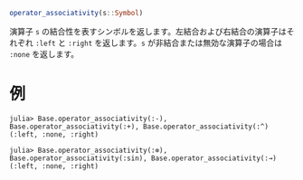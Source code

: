 ```julia
operator_associativity(s::Symbol)
```

演算子 `s` の結合性を表すシンボルを返します。左結合および右結合の演算子はそれぞれ `:left` と `:right` を返します。`s` が非結合または無効な演算子の場合は `:none` を返します。

# 例

```jldoctest
julia> Base.operator_associativity(:-), Base.operator_associativity(:+), Base.operator_associativity(:^)
(:left, :none, :right)

julia> Base.operator_associativity(:⊗), Base.operator_associativity(:sin), Base.operator_associativity(:→)
(:left, :none, :right)
```
